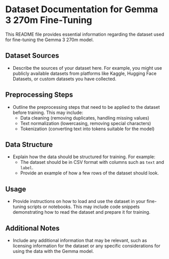 # Dataset Documentation for Gemma 3 270m Fine-Tuning

This README file provides essential information regarding the dataset used for fine-tuning the Gemma 3 270m model. 

## Dataset Sources
- Describe the sources of your dataset here. For example, you might use publicly available datasets from platforms like Kaggle, Hugging Face Datasets, or custom datasets you have collected.

## Preprocessing Steps
- Outline the preprocessing steps that need to be applied to the dataset before training. This may include:
  - Data cleaning (removing duplicates, handling missing values)
  - Text normalization (lowercasing, removing special characters)
  - Tokenization (converting text into tokens suitable for the model)

## Data Structure
- Explain how the data should be structured for training. For example:
  - The dataset should be in CSV format with columns such as `text` and `label`.
  - Provide an example of how a few rows of the dataset should look.

## Usage
- Provide instructions on how to load and use the dataset in your fine-tuning scripts or notebooks. This may include code snippets demonstrating how to read the dataset and prepare it for training.

## Additional Notes
- Include any additional information that may be relevant, such as licensing information for the dataset or any specific considerations for using the data with the Gemma model.